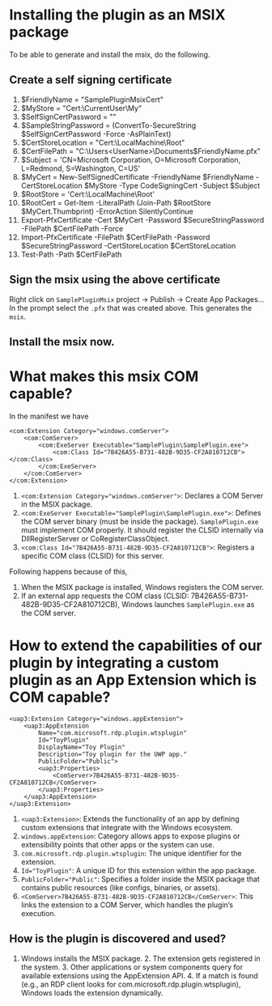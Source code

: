 ﻿# Installing the plugin as an MSIX package

To be able to generate and install the msix, do the following.
## Create a self signing certificate
1. $FriendlyName = "SamplePluginMsixCert"
2. $MyStore = "Cert:\CurrentUser\My"
3. $SelfSignCertPassword = "<YourPassword>"
4. $SampleStringPassword = (ConvertTo-SecureString $SelfSignCertPassword  -Force -AsPlainText)
5. $CertStoreLocation = "Cert:\LocalMachine\Root"
6. $CertFilePath = "C:\Users\<UserName>\Documents\$FriendlyName.pfx"
7. $Subject = 'CN=Microsoft Corporation, O=Microsoft Corporation, L=Redmond, S=Washington, C=US'
8. $MyCert = New-SelfSignedCertificate -FriendlyName $FriendlyName -CertStoreLocation $MyStore -Type CodeSigningCert -Subject $Subject
9. $RootStore = 'Cert:\LocalMachine\Root'
10. $RootCert = Get-Item -LiteralPath (Join-Path $RootStore $MyCert.Thumbprint) -ErrorAction SilentlyContinue
11. Export-PfxCertificate -Cert $MyCert -Password $SecureStringPassword -FilePath $CertFilePath -Force
12. Import-PfxCertificate -FilePath $CertFilePath -Password $SecureStringPassword -CertStoreLocation $CertStoreLocation
13. Test-Path -Path $CertFilePath

## Sign the msix using the above certificate
Right click on `SamplePluginMsix` project -> Publish -> Create App Packages... In the prompt select the `.pfx` that was created above. This generates the `msix`.

## Install the msix now.

# What makes this msix COM capable?
In the manifest we have
```
<com:Extension Category="windows.comServer">
    <com:ComServer>
        <com:ExeServer Executable="SamplePlugin\SamplePlugin.exe">
            <com:Class Id="7B426A55-B731-482B-9D35-CF2A810712CB"></com:Class>
        </com:ExeServer>
    </com:ComServer>
</com:Extension>
```
1. `<com:Extension Category="windows.comServer">`:	Declares a COM Server in the MSIX package.
2. `<com:ExeServer Executable="SamplePlugin\SamplePlugin.exe">`: Defines the COM server binary (must be inside the package). `SamplePlugin.exe` must implement COM properly. It should register the CLSID internally via DllRegisterServer or CoRegisterClassObject.
3. `<com:Class Id="7B426A55-B731-482B-9D35-CF2A810712CB">`: Registers a specific COM class (CLSID) for this server.

Following happens because of this,
1. When the MSIX package is installed, Windows registers the COM server.
2. If an external app requests the COM class (CLSID: 7B426A55-B731-482B-9D35-CF2A810712CB), Windows launches `SamplePlugin.exe` as the COM server.


# How to extend the capabilities of our plugin by integrating a custom plugin as an App Extension which is COM capable?
```
<uap3:Extension Category="windows.appExtension">
    <uap3:AppExtension 
        Name="com.microsoft.rdp.plugin.wtsplugin"
        Id="ToyPlugin"
        DisplayName="Toy Plugin"
        Description="Toy plugin for the UWP app."
        PublicFolder="Public">
        <uap3:Properties>
            <ComServer>7B426A55-B731-482B-9D35-CF2A810712CB</ComServer>
        </uap3:Properties>
    </uap3:AppExtension>
</uap3:Extension>
```
1. `<uap3:Extension>`: Extends the functionality of an app by defining custom extensions that integrate with the Windows ecosystem. 
2. `windows.appExtension`: Category allows apps to expose plugins or extensibility points that other apps or the system can use.
3. `com.microsoft.rdp.plugin.wtsplugin`: The unique identifier for the extension.
4. `Id="ToyPlugin"`: A unique ID for this extension within the app package.
5. `PublicFolder="Public"`: Specifies a folder inside the MSIX package that contains public resources (like configs, binaries, or assets).
6. `<ComServer>7B426A55-B731-482B-9D35-CF2A810712CB</ComServer>`: This links the extension to a COM Server, which handles the plugin’s execution.

## How is the plugin is discovered and used?
1. Windows installs the MSIX package.
2️. The extension gets registered in the system.
3️. Other applications or system components query for available extensions using the AppExtension API.
4️. If a match is found (e.g., an RDP client looks for com.microsoft.rdp.plugin.wtsplugin), Windows loads the extension dynamically.

